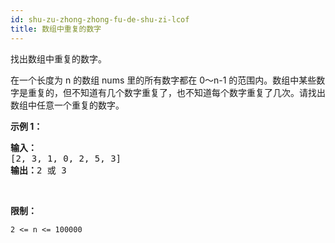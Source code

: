 ```yaml
---
id: shu-zu-zhong-zhong-fu-de-shu-zi-lcof
title: 数组中重复的数字
---
```

找出数组中重复的数字。

在一个长度为 n 的数组 nums 里的所有数字都在 0～n-1 的范围内。数组中某些数字是重复的，但不知道有几个数字重复了，也不知道每个数字重复了几次。请找出数组中任意一个重复的数字。

**示例 1：**


<pre><strong>输入：</strong><br/>[2, 3, 1, 0, 2, 5, 3]<br/><strong>输出：</strong>2 或 3 <br/></pre>

 

**限制：**

<code>2 &lt;= n &lt;= 100000</code>
